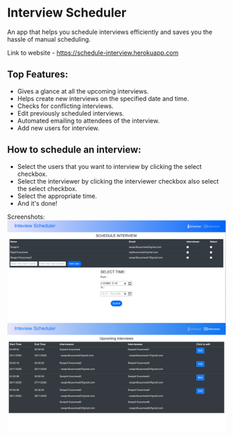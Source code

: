 # Interview Scheduler 

An app that helps you schedule interviews efficiently and saves you the hassle of manual scheduling. 

Link to website - https://schedule-interview.herokuapp.com

## Top Features:
- Gives a glance at all the upcoming interviews.
- Helps create new interviews on the specified date and time.
- Checks for conflicting interviews.
- Edit previously scheduled interviews.
- Automated emailing to attendees of the interview.
- Add new users for interview.

## How to schedule an interview:
- Select the users that you want to interview by clicking the select checkbox.
- Select the interviewer by clicking the interviewer checkbox also select the select checkbox.
- Select the appropriate time.
- And it's done! 

Screenshots:
![Image1](/screenshots/1.png)
![Image2](/screenshots/2.png)

